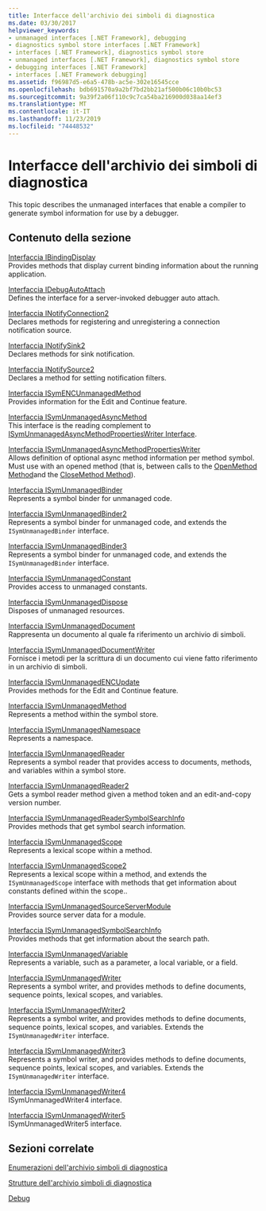 ```yaml
---
title: Interfacce dell'archivio dei simboli di diagnostica
ms.date: 03/30/2017
helpviewer_keywords:
- unmanaged interfaces [.NET Framework], debugging
- diagnostics symbol store interfaces [.NET Framework]
- interfaces [.NET Framework], diagnostics symbol store
- unmanaged interfaces [.NET Framework], diagnostics symbol store
- debugging interfaces [.NET Framework]
- interfaces [.NET Framework debugging]
ms.assetid: f96987d5-e6a5-478b-ac5e-302e16545cce
ms.openlocfilehash: bdb691570a9a2bf7bd2bb21af500b06c10b0bc53
ms.sourcegitcommit: 9a39f2a06f110c9c7ca54ba216900d038aa14ef3
ms.translationtype: MT
ms.contentlocale: it-IT
ms.lasthandoff: 11/23/2019
ms.locfileid: "74448532"
---
```

# <a name="diagnostics-symbol-store-interfaces"></a>Interfacce dell'archivio dei simboli di diagnostica
This topic describes the unmanaged interfaces that enable a compiler to generate symbol information for use by a debugger.  
  
## <a name="in-this-section"></a>Contenuto della sezione  
 [Interfaccia IBindingDisplay](../../../../docs/framework/unmanaged-api/diagnostics/ibindingdisplay-interface.md)  
 Provides methods that display current binding information about the running application.  
  
 [Interfaccia IDebugAutoAttach](../../../../docs/framework/unmanaged-api/diagnostics/idebugautoattach-interface.md)  
 Defines the interface for a server-invoked debugger auto attach.  
  
 [Interfaccia INotifyConnection2](../../../../docs/framework/unmanaged-api/diagnostics/inotifyconnection2-interface.md)  
 Declares methods for registering and unregistering a connection notification source.  
  
 [Interfaccia INotifySink2](../../../../docs/framework/unmanaged-api/diagnostics/inotifysink2-interface.md)  
 Declares methods for sink notification.  
  
 [Interfaccia INotifySource2](../../../../docs/framework/unmanaged-api/diagnostics/inotifysource2-interface.md)  
 Declares a method for setting notification filters.  
  
 [Interfaccia ISymENCUnmanagedMethod](../../../../docs/framework/unmanaged-api/diagnostics/isymencunmanagedmethod-interface.md)  
 Provides information for the Edit and Continue feature.  
  
 [Interfaccia ISymUnmanagedAsyncMethod](../../../../docs/framework/unmanaged-api/diagnostics/isymunmanagedasyncmethod-interface.md)  
 This interface is the reading complement to [ISymUnmanagedAsyncMethodPropertiesWriter Interface](../../../../docs/framework/unmanaged-api/diagnostics/isymunmanagedasyncmethodpropertieswriter-interface.md).  
  
 [Interfaccia ISymUnmanagedAsyncMethodPropertiesWriter](../../../../docs/framework/unmanaged-api/diagnostics/isymunmanagedasyncmethodpropertieswriter-interface.md)  
 Allows definition of optional async method information per method symbol. Must use with an opened method (that is, between calls to the [OpenMethod Method](../../../../docs/framework/unmanaged-api/diagnostics/isymunmanagedwriter-openmethod-method.md)and the [CloseMethod Method](../../../../docs/framework/unmanaged-api/diagnostics/isymunmanagedwriter-closemethod-method.md)).  
  
 [Interfaccia ISymUnmanagedBinder](../../../../docs/framework/unmanaged-api/diagnostics/isymunmanagedbinder-interface.md)  
 Represents a symbol binder for unmanaged code.  
  
 [Interfaccia ISymUnmanagedBinder2](../../../../docs/framework/unmanaged-api/diagnostics/isymunmanagedbinder2-interface.md)  
 Represents a symbol binder for unmanaged code, and extends the `ISymUnmanagedBinder` interface.  
  
 [Interfaccia ISymUnmanagedBinder3](../../../../docs/framework/unmanaged-api/diagnostics/isymunmanagedbinder3-interface.md)  
 Represents a symbol binder for unmanaged code, and extends the `ISymUnmanagedBinder` interface.  
  
 [Interfaccia ISymUnmanagedConstant](../../../../docs/framework/unmanaged-api/diagnostics/isymunmanagedconstant-interface.md)  
 Provides access to unmanaged constants.  
  
 [Interfaccia ISymUnmanagedDispose](../../../../docs/framework/unmanaged-api/diagnostics/isymunmanageddispose-interface.md)  
 Disposes of unmanaged resources.  
  
 [Interfaccia ISymUnmanagedDocument](../../../../docs/framework/unmanaged-api/diagnostics/isymunmanageddocument-interface.md)  
 Rappresenta un documento al quale fa riferimento un archivio di simboli.  
  
 [Interfaccia ISymUnmanagedDocumentWriter](../../../../docs/framework/unmanaged-api/diagnostics/isymunmanageddocumentwriter-interface.md)  
 Fornisce i metodi per la scrittura di un documento cui viene fatto riferimento in un archivio di simboli.  
  
 [Interfaccia ISymUnmanagedENCUpdate](../../../../docs/framework/unmanaged-api/diagnostics/isymunmanagedencupdate-interface.md)  
 Provides methods for the Edit and Continue feature.  
  
 [Interfaccia ISymUnmanagedMethod](../../../../docs/framework/unmanaged-api/diagnostics/isymunmanagedmethod-interface.md)  
 Represents a method within the symbol store.  
  
 [Interfaccia ISymUnmanagedNamespace](../../../../docs/framework/unmanaged-api/diagnostics/isymunmanagednamespace-interface.md)  
 Represents a namespace.  
  
 [Interfaccia ISymUnmanagedReader](../../../../docs/framework/unmanaged-api/diagnostics/isymunmanagedreader-interface.md)  
 Represents a symbol reader that provides access to documents, methods, and variables within a symbol store.  
  
 [Interfaccia ISymUnmanagedReader2](../../../../docs/framework/unmanaged-api/diagnostics/isymunmanagedreader2-interface.md)  
 Gets a symbol reader method given a method token and an edit-and-copy version number.  
  
 [Interfaccia ISymUnmanagedReaderSymbolSearchInfo](../../../../docs/framework/unmanaged-api/diagnostics/isymunmanagedreadersymbolsearchinfo-interface.md)  
 Provides methods that get symbol search information.  
  
 [Interfaccia ISymUnmanagedScope](../../../../docs/framework/unmanaged-api/diagnostics/isymunmanagedscope-interface.md)  
 Represents a lexical scope within a method.  
  
 [Interfaccia ISymUnmanagedScope2](../../../../docs/framework/unmanaged-api/diagnostics/isymunmanagedscope2-interface.md)  
 Represents a lexical scope within a method, and extends the `ISymUnmanagedScope` interface with methods that get information about constants defined within the scope..  
  
 [Interfaccia ISymUnmanagedSourceServerModule](../../../../docs/framework/unmanaged-api/diagnostics/isymunmanagedsourceservermodule-interface.md)  
 Provides source server data for a module.  
  
 [Interfaccia ISymUnmanagedSymbolSearchInfo](../../../../docs/framework/unmanaged-api/diagnostics/isymunmanagedsymbolsearchinfo-interface.md)  
 Provides methods that get information about the search path.  
  
 [Interfaccia ISymUnmanagedVariable](../../../../docs/framework/unmanaged-api/diagnostics/isymunmanagedvariable-interface.md)  
 Represents a variable, such as a parameter, a local variable, or a field.  
  
 [Interfaccia ISymUnmanagedWriter](../../../../docs/framework/unmanaged-api/diagnostics/isymunmanagedwriter-interface.md)  
 Represents a symbol writer, and provides methods to define documents, sequence points, lexical scopes, and variables.  
  
 [Interfaccia ISymUnmanagedWriter2](../../../../docs/framework/unmanaged-api/diagnostics/isymunmanagedwriter2-interface.md)  
 Represents a symbol writer, and provides methods to define documents, sequence points, lexical scopes, and variables. Extends the `ISymUnmanagedWriter` interface.  
  
 [Interfaccia ISymUnmanagedWriter3](../../../../docs/framework/unmanaged-api/diagnostics/isymunmanagedwriter3-interface.md)  
 Represents a symbol writer, and provides methods to define documents, sequence points, lexical scopes, and variables. Extends the `ISymUnmanagedWriter` interface.  
  
 [Interfaccia ISymUnmanagedWriter4](../../../../docs/framework/unmanaged-api/diagnostics/isymunmanagedwriter4-interface.md)  
 ISymUnmanagedWriter4 interface.  
  
 [Interfaccia ISymUnmanagedWriter5](../../../../docs/framework/unmanaged-api/diagnostics/isymunmanagedwriter5-interface.md)  
 ISymUnmanagedWriter5 interface.  
  
## <a name="related-sections"></a>Sezioni correlate  
 [Enumerazioni dell'archivio simboli di diagnostica](../../../../docs/framework/unmanaged-api/diagnostics/diagnostics-symbol-store-enumerations.md)  
  
 [Strutture dell'archivio simboli di diagnostica](../../../../docs/framework/unmanaged-api/diagnostics/diagnostics-symbol-store-structures.md)  
  
 [Debug](../../../../docs/framework/unmanaged-api/debugging/index.md)
